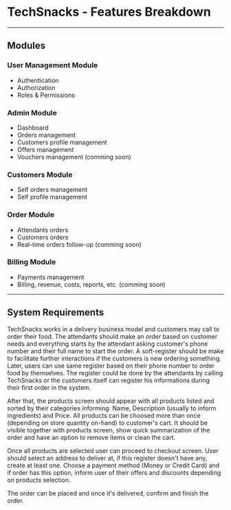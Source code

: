 # TechSnacks - Features Breakdown

---

## Modules

### User Management Module

- Authentication
- Authorization
- Roles & Permissions

### Admin Module

- Dashboard
- Orders management
- Customers profile management
- Offers management
- Vouchers management (comming soon)

### Customers Module

- Self orders management
- Self profile management

### Order Module

- Attendants orders
- Customers orders
- Real-time orders follow-up (comming soon)

### Billing Module

- Payments management
- Billing, revenue, costs, reports, etc. (comming soon)

---

## System Requirements

<p>TechSnacks works in a delivery business model and customers may call to order their food. The attendants should make an order based on customer needs and everything starts by the attendant asking customer's phone number and their full name to start the order. A soft-register should be make to facilitate further interactions if the customers is new ordering something. Later, users can use same register based on their phone number to order food by themselves. The register could be done by the attendants by calling TechSnacks or the customers itself can register his informations during their first order in the system.</p>
<p>After that, the products screen should appear with all products listed and sorted by their categories informing: Name, Description (usually to inform ingredients) and Price. All products can be choosed more than once (depending on store quantity on-hand) to customer's cart. It should be visible together with products screen, show quick summarization of the order and have an option to remove items or clean the cart.</p>
<p>Once all products are selected user can proceed to checkout screen. User should select an address to deliver at, if this register doesn't have any, create at least one. Choose a payment method (Money or Credit Card) and if order has this option, inform user of their offers and discounts depending on products selection.
</p>
<p>The order can be placed and once it's delivered, confirm and finish the order.
</p>